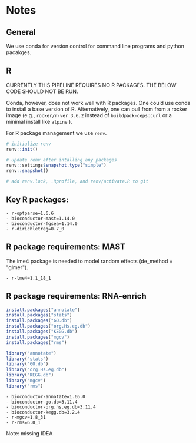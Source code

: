 
# Notes

## General

We use conda for version control for command line programs and python pacakges.

## R

CURRENTLY THIS PIPELINE REQUIRES NO R PACKAGES. THE BELOW CODE SHOULD NOT BE RUN.

Conda, however, does not work well with R packages. One could use conda to install a base version of R. Alternatively, one can pull from from a rocker image (e.g., `rocker/r-ver:3.6.2` instead of `buildpack-deps:curl` or a minimal install like `alpine` ).

For R package management we use `renv`.

```R
# initialize renv
renv::init()

# update renv after intalling any packages
renv::settings$snapshot.type("simple")
renv::snapshot()

# add renv.lock, .Rprofile, and renv/activate.R to git
```

## Key R packages:

```
- r-optparse=1.6.6
- bioconductor-mast=1.14.0
- bioconductor-fgsea=1.14.0
- r-dirichletreg=0.7_0
```

## R package requirements: MAST

The lme4 package is needed to model random effects (de_method = "glmer").

```
- r-lme4=1.1_18_1
```


## R package requirements: RNA-enrich

```R
install.packages("annotate")
install.packages("stats")
install.packages("GO.db")
install.packages("org.Hs.eg.db")
install.packages("KEGG.db")
install.packages("mgcv")
install.packages("rms")

library("annotate")
library("stats")
library("GO.db")
library("org.Hs.eg.db")
library("KEGG.db")
library("mgcv")
library("rms")
```

```
- bioconductor-annotate=1.66.0
- bioconductor-go.db=3.11.4
- bioconductor-org.hs.eg.db=3.11.4
- bioconductor-kegg.db=3.2.4
- r-mgcv=1.8_31
- r-rms=6.0_1
```

Note: missing IDEA
